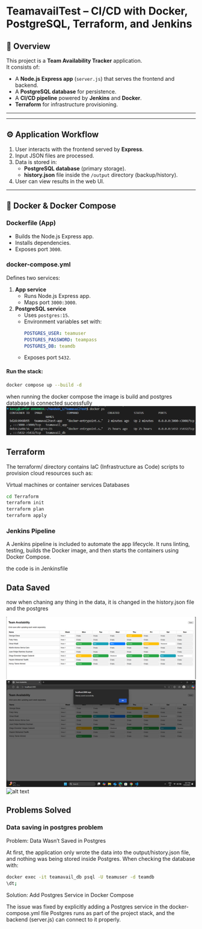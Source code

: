 # TeamavailTest – CI/CD with Docker, PostgreSQL, Terraform, and Jenkins

## 📌 Overview
This project is a **Team Availability Tracker** application.  
It consists of:
- A **Node.js Express app** (`server.js`) that serves the frontend and backend.
- A **PostgreSQL database** for persistence.
- A **CI/CD pipeline** powered by **Jenkins** and **Docker**.
- **Terraform** for infrastructure provisioning.

---

---

## ⚙️ Application Workflow
1. User interacts with the frontend served by **Express**.
2. Input JSON files are processed.
3. Data is stored in:
   - **PostgreSQL database** (primary storage).
   - **history.json** file inside the `/output` directory (backup/history).
4. User can view results in the web UI.

---

## 🐳 Docker & Docker Compose

### **Dockerfile (App)**
- Builds the Node.js Express app.
- Installs dependencies.
- Exposes port `3000`.

### **docker-compose.yml**
Defines two services:
1. **App service**
   - Runs Node.js Express app.
   - Maps port `3000:3000`.
2. **PostgreSQL service**
   - Uses `postgres:15`.
   - Environment variables set with:
     ```yaml
     POSTGRES_USER: teamuser
     POSTGRES_PASSWORD: teampass
     POSTGRES_DB: teamdb
     ```
   - Exposes port `5432`.

#### Run the stack:
```bash
docker compose up --build -d
```
when running the docker compose the image is build and postgres database is connected sucessfully 
![docker containers](image.png)

## Terraform 

The terraform/ directory contains IaC (Infrastructure as Code) scripts to provision cloud resources such as:

Virtual machines or container services
Databases 

```bash
cd Terraform
terraform init
terraform plan
terraform apply
```

### Jenkins Pipeline
A Jenkins pipeline is included to automate the app lifecycle.
It runs linting, testing, builds the Docker image, and then starts the containers using Docker Compose.

the code is in Jenkinsfile

## Data Saved
now when chaning any thing in the data, it is changed in the history.json file and the postgres 

![alt text](image-1.png)
![alt text](image-2.png)
![alt text](image-4.png)


## Problems Solved 

### Data saving in postgres problem 
Problem: Data Wasn’t Saved in Postgres

At first, the application only wrote the data into the output/history.json file, and nothing was being stored inside Postgres.
When checking the database with:
```bash
docker exec -it teamavail_db psql -U teamuser -d teamdb
\dt;
``` 
Solution: Add Postgres Service in Docker Compose

The issue was fixed by explicitly adding a Postgres service in the docker-compose.yml file
Postgres runs as part of the project stack, and the backend (server.js) can connect to it properly.